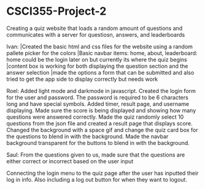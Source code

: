 # CSCI355-Project-2
Creating a quiz website that loads a random amount of questions and communicates with a server for questiosn, answers, and leaderboards

Ivan:
|Created the basic html and css files for the website using a random pallete picker for the colors
|Basic navbar items: home, about, leaderboard: home could be the login later on but currently its where the quiz begins
|content box is working for both displaying the question section and the answer selection
|made the options a form that can be submitted and also tried to get the app side to display correctly but needs work

Roel:
Added light mode and darkmode in javascript. 
Created the login form for the user and password.
The password is required to be 6 characters long and have special symbols. Added timer, result page, and username displaying. Made sure the score is being displayed and showing how many questions were answered correctly.
Made the quiz randomly select 10 questions from the json file and created a result page that displays score. Changed the background with a space gif and change the quiz card box for the questions to blend in with the background. Made the navbar background transparent for the buttons to blend in with the background.

Saul:
From the questions given to us, made sure that the questions are either correct or incorrect based on the user input 

Connecting the login menu to the quiz page after the user has inputted their log in info. Also including a log out button for when they want to logout. 